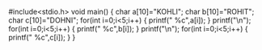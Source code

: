
#include<stdio.h>
void main()
{
    char a[10]="KOHLI";
char b[10]="ROHIT";
char c[10]="DOHNI";
for(int i=0;i<5;i++)
{
    printf(" %c",a[i]);
}
 printf("\n");
for(int i=0;i<5;i++)
{
    printf(" %c",b[i]);
}
 printf("\n");
for(int i=0;i<5;i++)
{
    printf(" %c",c[i]);
}
}
